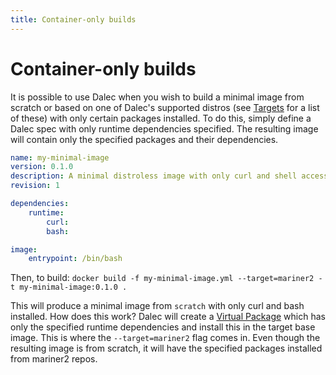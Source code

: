 ```yaml
---
title: Container-only builds
---
```


# Container-only builds

It is possible to use Dalec when you wish to build a minimal image from scratch or based on one of Dalec's supported distros (see [Targets](targets.md) for a list of these) with only certain packages installed. To do this, simply define a Dalec spec with only runtime dependencies specified. The resulting image will contain only the specified packages and their dependencies.

```yaml
name: my-minimal-image
version: 0.1.0
description: A minimal distroless image with only curl and shell access
revision: 1

dependencies:
    runtime:
        curl:
        bash:

image:
    entrypoint: /bin/bash

```

Then, to build:
`docker build -f my-minimal-image.yml --target=mariner2 -t my-minimal-image:0.1.0 .`

This will produce a minimal image from `scratch` with only curl and bash installed.
How does this work? Dalec will create a [Virtual Package](virtual-packages.md) which has only the specified runtime dependencies and install this in the target base image. This is where the `--target=mariner2` flag comes in. Even though the resulting image is from scratch, it will have the specified packages installed from mariner2 repos.
